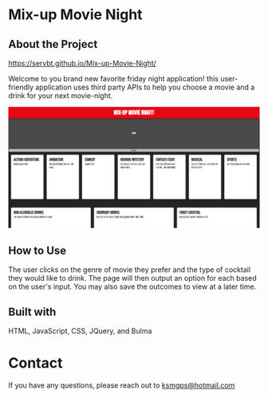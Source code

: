 # Mix-up Movie Night

## About the Project

https://servbt.github.io/Mix-up-Movie-Night/

Welcome to you brand new favorite friday night application! this user-friendly application uses third party APIs to help you choose a movie and a drink for your next movie-night.

![image](./assets/Mix-up%20Movie%20Night%20screenshot.png)

## How to Use

The user clicks on the genre of movie they prefer and the type of cocktail they would like to drink. The page will then output an option for each based on the user's input. You may also save the outcomes to view at a later time.

## Built with

HTML, JavaScript, CSS, JQuery, and Bulma

# Contact

If you have any questions, please reach out to ksmgps@hotmail.com
